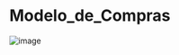 # Modelo_de_Compras

![image](https://github.com/mathe-alves/Modelo_de_Compras/assets/66027287/2d6258b7-eb88-4e47-b5fa-ee2198f30f69)
